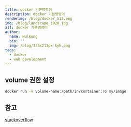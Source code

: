 ```yaml
---
title: docker 기본명령어
description: docker 기본명령어
renderimg: /blog/docker_512.png
img: /blog/landscape_1920.jpg
alt: docker 기본명령어
author:
  name: Hulkong
  bio: ''
  img: /blog/333x213px-kyh.png
tags:
  - docker
  - web development
---
```


## volume 권한 설정

```bash
docker run -v volume-name:/path/in/container:ro my/image
```

## 참고

[stackoverflow](https://stackoverflow.com/questions/19158810/docker-mount-volumes-as-readonly/20317879)
